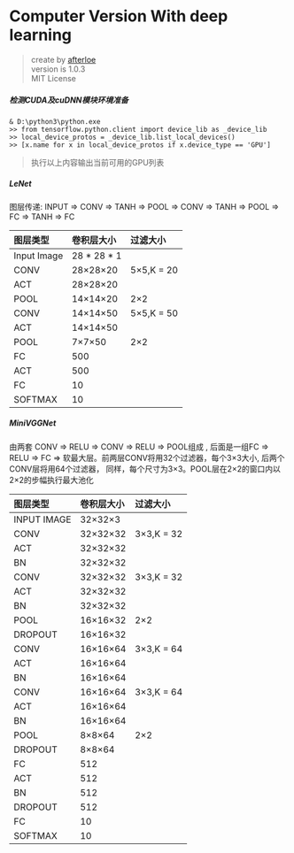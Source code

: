 Computer Version With deep learning
===
> create by [afterloe](605728727@qq.com)  
> version is 1.0.3  
> MIT License

##### 检测CUDA及cuDNN模块环境准备
```shell script
& D:\python3\python.exe
>> from tensorflow.python.client import device_lib as _device_lib
>> local_device_protos = _device_lib.list_local_devices()
>> [x.name for x in local_device_protos if x.device_type == 'GPU']
```
> 执行以上内容输出当前可用的GPU列表

##### LeNet
图层传递: INPUT => CONV => TANH => POOL => CONV => TANH => POOL => FC => TANH => FC

 | 图层类型 | 卷积层大小 | 过滤大小
 | :----- | :--------- | :----
 | Input Image | 28 * 28 * 1 | 
 | CONV | 28×28×20 | 5×5,K = 20
 | ACT | 28×28×20
 | POOL | 14×14×20 | 2×2
 | CONV | 14×14×50 | 5×5,K = 50
 | ACT | 14×14×50
 | POOL | 7×7×50 | 2×2
 | FC | 500
 | ACT | 500
 | FC | 10
 | SOFTMAX | 10

##### MiniVGGNet
由两套 CONV => RELU => CONV => RELU => POOL组成
, 后面是一组FC => RELU => FC => 软最大层。前两层CONV将用32个过滤器，每个3×3大小, 后两个CONV层将用64个过滤器，
同样，每个尺寸为3×3。POOL层在2×2的窗口内以2×2的步幅执行最大池化

 | 图层类型 | 卷积层大小 | 过滤大小
 | :----- | :--------- | :----
 | INPUT IMAGE | 32×32×3 |
 | CONV | 32×32×32 | 3×3,K = 32
 | ACT | 32×32×32
 | BN | 32×32×32
 | CONV | 32×32×32 | 3×3,K = 32
 | ACT | 32×32×32
 | BN | 32×32×32
 | POOL | 16×16×32 | 2×2
 | DROPOUT | 16×16×32
 | CONV | 16×16×64 | 3×3,K = 64
 | ACT | 16×16×64
 | BN | 16×16×64
 | CONV | 16×16×64 | 3×3,K = 64
 | ACT | 16×16×64
 | BN | 16×16×64
 | POOL | 8×8×64 | 2×2
 | DROPOUT | 8×8×64
 | FC | 512 |
 | ACT | 512 |
 | BN | 512 |
 | DROPOUT | 512 |
 | FC | 10 |
 | SOFTMAX | 10 | 

